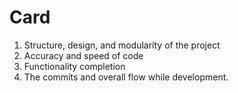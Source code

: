 # Card
1. Structure, design, and modularity of the project
2.  Accuracy and speed of code
3. Functionality completion 
4. The commits and overall flow while development. 
